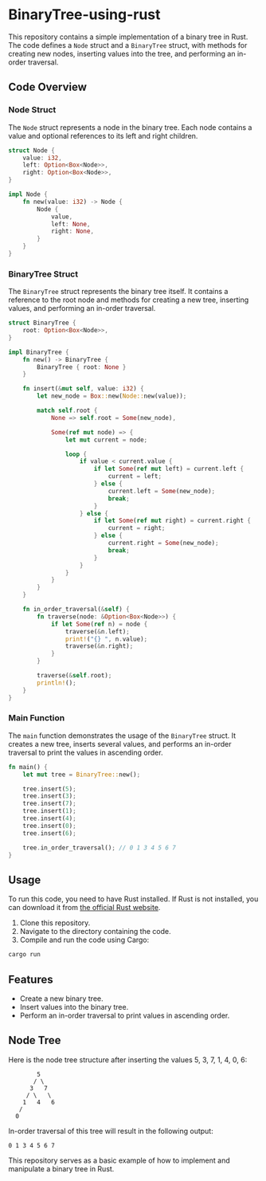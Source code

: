 # BinaryTree-using-rust

This repository contains a simple implementation of a binary tree in Rust. The code defines a `Node` struct and a `BinaryTree` struct, with methods for creating new nodes, inserting values into the tree, and performing an in-order traversal.

## Code Overview

### Node Struct

The `Node` struct represents a node in the binary tree. Each node contains a value and optional references to its left and right children.

```rust
struct Node {
    value: i32,
    left: Option<Box<Node>>,
    right: Option<Box<Node>>,
}

impl Node {
    fn new(value: i32) -> Node {
        Node {
            value,
            left: None,
            right: None,
        }
    }
}
```

### BinaryTree Struct

The `BinaryTree` struct represents the binary tree itself. It contains a reference to the root node and methods for creating a new tree, inserting values, and performing an in-order traversal.

```rust
struct BinaryTree {
    root: Option<Box<Node>>,
}

impl BinaryTree {
    fn new() -> BinaryTree {
        BinaryTree { root: None }
    }

    fn insert(&mut self, value: i32) {
        let new_node = Box::new(Node::new(value));

        match self.root {
            None => self.root = Some(new_node),

            Some(ref mut node) => {
                let mut current = node;

                loop {
                    if value < current.value {
                        if let Some(ref mut left) = current.left {
                            current = left;
                        } else {
                            current.left = Some(new_node);
                            break;
                        }
                    } else {
                        if let Some(ref mut right) = current.right {
                            current = right;
                        } else {
                            current.right = Some(new_node);
                            break;
                        }
                    }
                }
            }
        }
    }

    fn in_order_traversal(&self) {
        fn traverse(node: &Option<Box<Node>>) {
            if let Some(ref n) = node {
                traverse(&n.left);
                print!("{} ", n.value);
                traverse(&n.right);
            }
        }

        traverse(&self.root);
        println!();
    }
}
```

### Main Function

The `main` function demonstrates the usage of the `BinaryTree` struct. It creates a new tree, inserts several values, and performs an in-order traversal to print the values in ascending order.

```rust
fn main() {
    let mut tree = BinaryTree::new();

    tree.insert(5);
    tree.insert(3);
    tree.insert(7);
    tree.insert(1);
    tree.insert(4);
    tree.insert(0);
    tree.insert(6);

    tree.in_order_traversal(); // 0 1 3 4 5 6 7
}
```

## Usage

To run this code, you need to have Rust installed. If Rust is not installed, you can download it from [the official Rust website](https://www.rust-lang.org/).

1. Clone this repository.
2. Navigate to the directory containing the code.
3. Compile and run the code using Cargo:

```sh
cargo run
```

## Features

- Create a new binary tree.
- Insert values into the binary tree.
- Perform an in-order traversal to print values in ascending order.

## Node Tree

Here is the node tree structure after inserting the values 5, 3, 7, 1, 4, 0, 6:

```
        5
       / \
      3   7
     / \   \
    1   4   6
   /
  0
```

In-order traversal of this tree will result in the following output:

```
0 1 3 4 5 6 7
```

This repository serves as a basic example of how to implement and manipulate a binary tree in Rust.
